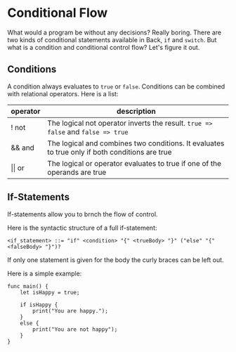 # Conditional Flow

What would a program be without any decisions? Really boring. There are two kinds of conditional statements available in Back, `if` and `switch`. But what is a condition and conditional control flow? Let's figure it out.

## Conditions

A condition always evaluates to `true` or `false`. Conditions can be combined with relational operators. Here is a list:

| operator | description                                                                                    |
| -------- | ---------------------------------------------------------------------------------------------- |
| ! not    | The logical not operator inverts the result. `true => false` and `false => true`               |
| && and   | The logical and combines two conditions. It evaluates to true only if both conditions are true |
| \|\| or  | The logical or operator evaluates to true if one of the operands are true                      |

## If-Statements

If-statements allow you to brnch the flow of control.

Here is the syntactic structure of a full if-statement:

```ebnf
<if_statement> ::= "if" <condition> "{" <trueBody> "}" ("else" "{" <falseBody> "}")?
```

If only one statement is given for the body the curly braces can be left out.

Here is a simple example:

```sc
func main() {
    let isHappy = true;

    if isHappy {
        print("You are happy.");
    }
    else {
        print("You are not happy");
    }
}
```
